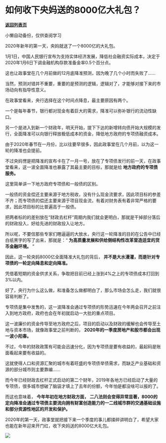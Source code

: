 # 如何收下央妈送的8000亿大礼包？

[**返回列表页**](/gzh/政事堂2019)

小懒自动备份，仅供查阅学习

  

2020年新年的第一天，央妈就送了一个8000亿的大礼包。

  

1月1日，中国人民银行宣布为支持实体经济发展，降低社会融资实际成本，决定于2020年1月6日下调金融机构存款准备金率0.5个百分点。

  

这也让政事堂在几个月前做的12月底降准预测，因为晚了几个小时而失败了......

  

当然，预测对错并不重要，重要的是预测的逻辑，逻辑对了，才能够对接下来的市场动向有指导性意义。  

  

在政事堂看来，央行选择在这个时间点降息，最主要原因有两个。

  

一个是每年春节，银行都对现金有着巨大的需求，降准可以弥补银行的流动性缺口。

  

另一个是进入到新一个财政年，明天开始，提下下达的新增转向债开始大规模的发行，全面降准可以向银行释放极低成本的资金，降低地方政府的专项债融资成本。

  

由于2020年春节在一月份，比以往要早很多，因此政事堂在几个月前，以为这一轮的降准也会提前。  

  

不过央妈愣是把降准的宣布卡在了一月一号，放在了专项债发行的前一天，在政事堂看来，这一波全面降准也暴露了其最主要的目标，那就是给
**地方政府的专项债服务。**  

  

这里简单讲一下地方政府专项债和一般债的区别。

  

一般债的资金偿还主要来源于地方税收，没有什么现金流要求，因此项目标的参差不齐；而专项债的偿还主要来源于项目现金流，有着对财务表有着非常严格的要求，因此项目标的比普遍高于一般债。

  

把两者标的的差别放在“财政去杠杆”周期内我们就会更明白，那就是干掉部分落后的财政投入，好给先进的财政投入让地方。  

  

所以呢，不要信那些专家们瞎逼逼的大放水，央行这一轮降准的目的在公告中已经白纸黑字的写了出来，那就是：“
**为高质量发展和供给侧结构性改革营造适宜的货币金融环境。** ”

  

因此，这一轮央妈8000亿全面降准大礼包的背后， **并不是大水漫灌，而是针对专项债的一轮定向降息和定向降准。**

  

凭借着短期的资金供求关系，争取把目前已经上涨到4%之上的专项债成本打回到3%以内。

  

好了，央行为什么这么做，和准备怎么做都明白了，那么市场会怎么走，我们就很容易判断了。  

  

专项债是集中发售的，这一波降准会通过专项债的形势迅速在今年两会召开之前注入到地方政府，政府也会在年初就启动一大批的重点项目。

  

这一波廉价的资金传导至地方政府之后，项目的启动以及财政的缓解也会传导至土地与资本市场，就像政事堂之前判断的，
**2020年的一季度房地产和股市都会出现一波小阳春。**

  

不过，今年的财政政策有可能会迅速分化，因为专项债是要有收益的，最起码是账面看起来要有收益的。

  

这就使得人口和资源汇聚的城市有着旺盛的专项债举债需求，而缺乏产业基础和资源的部分城市则主要靠编......

  

而今年已经财政去杠杆正式启动的第二个财年，2019年各地方已经启动了大量的专项债，很多城市想破了脑袋才填上了去年的份额，今年怕是都没啥可以报的了。  

  

而这也意味着， **今年年初在地方财政方面，**
**二八法则会变得异常显著，8000的定向降准会通过专项债主要流向拥有财富创造能力的一二线城市群的交通基础设施和部分资源性地区的开发和保护。**  

  

2020年的第一天，政事堂就把接下来一个季度的事儿都揉碎讲明白了，希望大家也能在新年迎来开门红，收下央妈送的8000亿大礼包。  

  

![](https://mmbiz.qpic.cn/mmbiz_jpg/rxhS23yu8cPp0iaKAfe0ZsWfgGcY72o9Nror8TicrtnlDsqzY7y4Kum4fM3X0FMEGlbvm9HvZUiaETSnLt4DHNLbQ/640?wx_fmt=jpeg)

